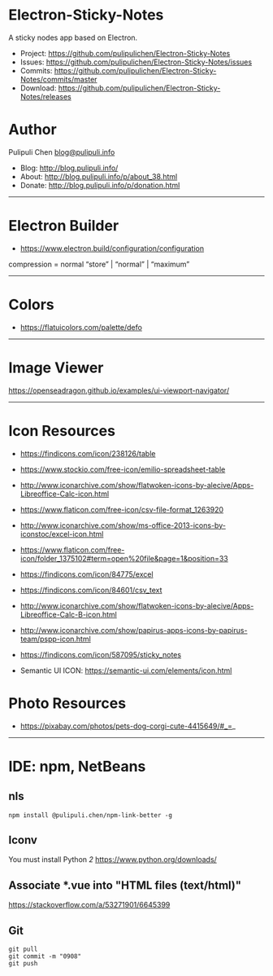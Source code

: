 # Electron-Sticky-Notes
A sticky nodes app based on Electron.

- Project: https://github.com/pulipulichen/Electron-Sticky-Notes
- Issues: https://github.com/pulipulichen/Electron-Sticky-Notes/issues
- Commits: https://github.com/pulipulichen/Electron-Sticky-Notes/commits/master
- Download: https://github.com/pulipulichen/Electron-Sticky-Notes/releases

# Author
Pulipuli Chen <blog@pulipuli.info>
- Blog: http://blog.pulipuli.info/
- About: http://blog.pulipuli.info/p/about_38.html
- Donate: http://blog.pulipuli.info/p/donation.html


----

# Electron Builder

- https://www.electron.build/configuration/configuration

compression = normal “store” | “normal” | “maximum” 

----

# Colors

- https://flatuicolors.com/palette/defo

----

# Image Viewer

https://openseadragon.github.io/examples/ui-viewport-navigator/

----

# Icon Resources
- https://findicons.com/icon/238126/table
- https://www.stockio.com/free-icon/emilio-spreadsheet-table

- http://www.iconarchive.com/show/flatwoken-icons-by-alecive/Apps-Libreoffice-Calc-icon.html
- https://www.flaticon.com/free-icon/csv-file-format_1263920
- http://www.iconarchive.com/show/ms-office-2013-icons-by-iconstoc/excel-icon.html
- https://www.flaticon.com/free-icon/folder_1375102#term=open%20file&page=1&position=33

- https://findicons.com/icon/84775/excel
- https://findicons.com/icon/84601/csv_text
- http://www.iconarchive.com/show/flatwoken-icons-by-alecive/Apps-Libreoffice-Calc-B-icon.html

- http://www.iconarchive.com/show/papirus-apps-icons-by-papirus-team/pspp-icon.html
- https://findicons.com/icon/587095/sticky_notes

- Semantic UI ICON: https://semantic-ui.com/elements/icon.html

# Photo Resources

- https://pixabay.com/photos/pets-dog-corgi-cute-4415649/#_=_


----

# IDE: npm, NetBeans

## nls
````
npm install @pulipuli.chen/npm-link-better -g
````

## Iconv

You must install Python *2*
https://www.python.org/downloads/

## Associate *.vue into "HTML files (text/html)"

https://stackoverflow.com/a/53271901/6645399

## Git

```
git pull
git commit -m "0908"
git push
```

